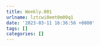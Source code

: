 ```yaml
---
title: Weekly.001
urlname: lztcwi0emt0m00q1
date: '2023-03-11 16:36:56 +0800'
tags: []
categories: []
---
```


